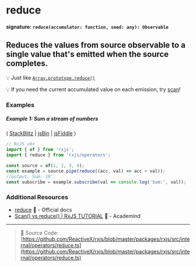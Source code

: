 # reduce

#### signature: `reduce(accumulator: function, seed: any): Observable`

## Reduces the values from source observable to a single value that's emitted when the source completes.

💡 Just like
[`Array.prototype.reduce()`](https://developer.mozilla.org/en-US/docs/Web/JavaScript/Reference/Global_Objects/Array/Reduce?v=a)

💡 If you need the current accumulated value on each emission, try
[scan](scan.md)!



### Examples

##### Example 1: Sum a stream of numbers

(
[StackBlitz](https://stackblitz.com/edit/typescript-hdsv5e?file=index.ts&devtoolsheight=100)
| [jsBin](http://jsbin.com/dakuneneho/edit?js,console) |
[jsFiddle](https://jsfiddle.net/f8fw7yka/) )

```js
// RxJS v6+
import { of } from 'rxjs';
import { reduce } from 'rxjs/operators';

const source = of(1, 2, 3, 4);
const example = source.pipe(reduce((acc, val) => acc + val));
//output: Sum: 10'
const subscribe = example.subscribe(val => console.log('Sum:', val));
```

### Additional Resources

- [reduce](https://rxjs.dev/api/operators/reduce) 📰 - Official docs
- [Scan() vs reduce() | RxJS TUTORIAL](https://www.youtube.com/watch?v=myEeo2rZc3g)
  🎥 - Academind


---

> 📁 Source Code:
> [https://github.com/ReactiveX/rxjs/blob/master/packages/rxjs/src/internal/operators/reduce.ts](https://github.com/ReactiveX/rxjs/blob/master/packages/rxjs/src/internal/operators/reduce.ts)
